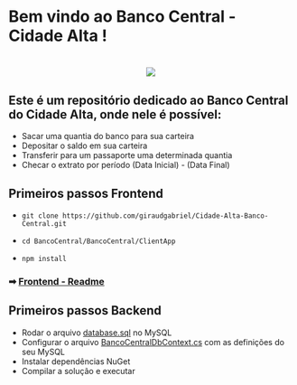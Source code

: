 
# Bem vindo ao Banco Central - Cidade Alta !
<h1 align="center"><img src="https://i.imgur.com/P5f9FGj.png"></h1>

## Este é um repositório dedicado ao Banco Central do Cidade Alta, onde nele é possível:
- Sacar uma quantia do banco para sua carteira
- Depositar o saldo em sua carteira
- Transferir para um passaporte uma determinada quantia
- Checar o extrato por período (Data Inicial) - (Data Final)

## Primeiros passos Frontend

- ```git clone https://github.com/giraudgabriel/Cidade-Alta-Banco-Central.git ```

- ```cd BancoCentral/BancoCentral/ClientApp ```

- ```npm install ```

### ➡ [Frontend - Readme](https://github.com/giraudgabriel/Cidade-Alta-Banco-Central/blob/master/BancoCentral/ClientApp/README.md)

## Primeiros passos Backend

- Rodar o arquivo [database.sql](https://github.com/giraudgabriel/Cidade-Alta-Banco-Central/blob/master/database.sql) no MySQL
- Configurar o arquivo [BancoCentralDbContext.cs](https://github.com/giraudgabriel/Cidade-Alta-Banco-Central/blob/master/BancoCentral.Infra/ORM/Contexts/BancoCentralDbContext.cs) com as definições do seu MySQL
- Instalar dependências NuGet
- Compilar a solução e executar 
